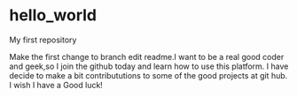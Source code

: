 # hello_world
My first repository

Make the first change to branch edit readme.I want to be a real good coder and geek,so I join the github today and learn how to use this platform. I have decide to make a bit contribututions to some of the good projects at git hub. I wish I have a Good luck!
